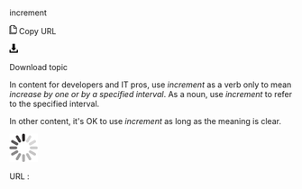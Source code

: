 # 

increment

![Copy URL](media/increment/Copy.png)
Copy URL

![Download](media/increment/Download.png)

Download topic

In content for developers and IT pros, use *increment* as a verb only to mean *increase by one or by a specified interval*. As a noun, use *increment* to refer to the specified interval.

In other content, it's OK to use *increment* as long as the meaning is clear.

![In progress](media/increment/activity-large.gif)

URL :
